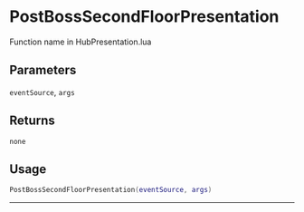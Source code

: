 # PostBossSecondFloorPresentation
Function name in HubPresentation.lua
## Parameters
`eventSource`, `args`
## Returns
`none`
## Usage
```lua
PostBossSecondFloorPresentation(eventSource, args)
```
---

